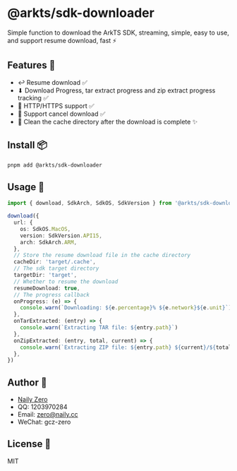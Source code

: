 # @arkts/sdk-downloader

Simple function to download the ArkTS SDK, streaming, simple, easy to use, and support resume download, fast ⚡️

## Features 🚀

- ↩️ Resume download ✅
- ⬇ Download Progress, tar extract progress and zip extract progress tracking ✅
- 🧵 HTTP/HTTPS support ✅
- 🔗 Support cancel download ✅
- 🧹 Clean the cache directory after the download is complete ✨

## Install 📦

```bash
pnpm add @arkts/sdk-downloader
```

## Usage 🚀

```ts
import { download, SdkArch, SdkOS, SdkVersion } from '@arkts/sdk-downloader'

download({
  url: {
    os: SdkOS.MacOS,
    version: SdkVersion.API15,
    arch: SdkArch.ARM,
  },
  // Store the resume download file in the cache directory
  cacheDir: 'target/.cache',
  // The sdk target directory
  targetDir: 'target',
  // Whether to resume the download
  resumeDownload: true,
  // The progress callback
  onProgress: (e) => {
    console.warn(`Downloading: ${e.percentage}% ${e.network}${e.unit}`)
  },
  onTarExtracted: (entry) => {
    console.warn(`Extracting TAR file: ${entry.path}`)
  },
  onZipExtracted: (entry, total, current) => {
    console.warn(`Extracting ZIP file: ${entry.path} ${current}/${total}`)
  },
})
```

## Author 🤝

- [Naily Zero](https://github.com/groupguanfang)
- QQ: 1203970284
- Email: zero@naily.cc
- WeChat: gcz-zero

## License 📄

MIT
